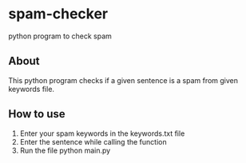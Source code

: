 # spam-checker
python program to check spam 

## About
This python program checks if a given sentence is a spam from given keywords file.
## How to use
1. Enter your spam keywords in the keywords.txt file
2. Enter the sentence while calling the function
3. Run the file python main.py
